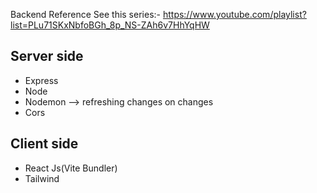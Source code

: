 Backend Reference See this series:- https://www.youtube.com/playlist?list=PLu71SKxNbfoBGh_8p_NS-ZAh6v7HhYqHW
<br>
<h2>Server side </h2> <ul> <li>Express</li><li>Node</li><li>Nodemon --> refreshing changes on changes</li><li>Cors</li></ul>
<h2>Client side  </h2> <ul> <li>React Js(Vite Bundler)</li><li>Tailwind</li></ul>
